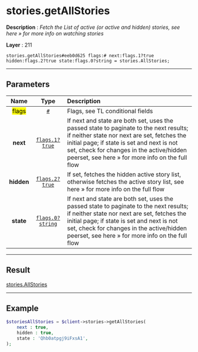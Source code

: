# stories.getAllStories

**Description** : *Fetch the List of active (or active and hidden) stories, see here » for more info on watching stories*

**Layer** : 211

```tl
stories.getAllStories#eeb0d625 flags:# next:flags.1?true hidden:flags.2?true state:flags.0?string = stories.AllStories;
```

---

## Parameters

| Name | Type | Description |
| :---: | :---: | :--- |
| <mark>flags</mark> | [`#`](type/#) | Flags, see TL conditional fields |
| **next** | [`flags.1?true`](type/true) | If next and state are both set, uses the passed state to paginate to the next results; if neither state nor next are set, fetches the initial page; if state is set and next is not set, check for changes in the active/hidden peerset, see here » for more info on the full flow |
| **hidden** | [`flags.2?true`](type/true) | If set, fetches the hidden active story list, otherwise fetches the active story list, see here » for more info on the full flow |
| **state** | [`flags.0?string`](type/string) | If next and state are both set, uses the passed state to paginate to the next results; if neither state nor next are set, fetches the initial page; if state is set and next is not set, check for changes in the active/hidden peerset, see here » for more info on the full flow |

---

## Result

[stories.AllStories](type/stories.AllStories)

---

## Example

```php
$storiesAllStories = $client->stories->getAllStories(
	next : true,
	hidden : true,
	state : 'Qhb0atpgj9iFxsA1',
);
```